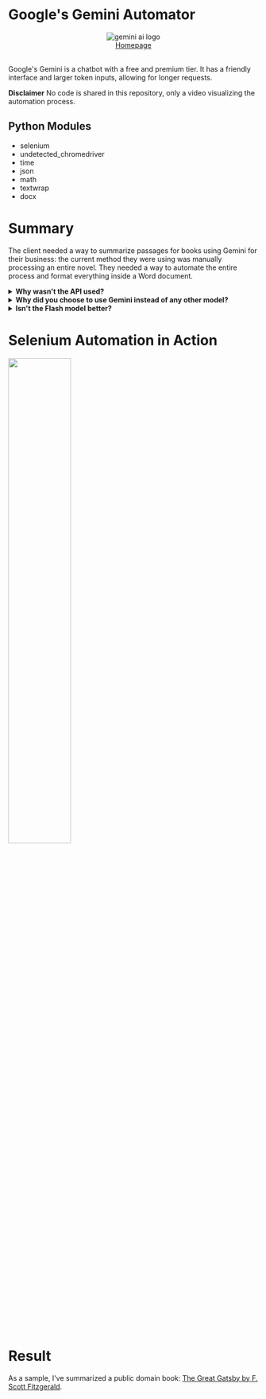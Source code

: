 # Google's Gemini Automator

<div align="center">
    <picture><img alt="gemini ai logo" src="https://github.com/miahj1/Gemini-Automator/assets/84815985/5c55e4fc-9055-4a67-a70f-5f9df450346d"></picture>
    <br>
    <div align="center"><a href="https://aistudio.google.com/app/">Homepage</a></div>
</div>
<br>

Google's Gemini is a chatbot with a free and premium tier. 
It has a friendly interface and larger token inputs, allowing for longer requests. 

**Disclaimer** No code is shared in this repository, only a video visualizing the automation process.

## Python Modules
- selenium
- undetected_chromedriver
- time
- json
- math
- textwrap
- docx

# Summary
The client needed a way to summarize passages for books using Gemini for their business: the current method they were using was manually processing an entire novel.
They needed a way to automate the entire process and format everything inside a Word document.

<details>
  <summary><b>Why wasn't the API used?</b></summary>
  <p>
    The Python API for Gemini is riddled with problems: there are random disconnections from the server every few seconds. 
    There's a hidden filter that blocks promptsthat it considers to be "violent" or breaks its rules--even after turning off all the blocking filter: this doesn't
    happen in the GUI where instead a prompt is produced but a caution symbol shows above it.
  </p>
</details>

<details>
  <summary><b>Why did you choose to use Gemini instead of any other model?</b></summary>
  <p>
  Gemini's 1.5 Pro model right now has 1 million context length, allowing for holding huge amounts of tokens in memory.
  </p>
</details>

<details>
  <summary><b>Isn't the Flash model better?</b></summary>
  <p>
    The 1.5 Flash model has been trained on a smaller dataset which causes issues where it can bug out during the prompting process: 
    there was an instance where it would spam the entire chat with a single phrase infinitely which has been shown to be an issue with models
    trained on smaller datasets. Only way to resolve this is to use a "stop sequence".
  </p>
</details>

# Selenium Automation in Action
<div align="left">
      <a href="https://www.youtube.com/watch?v=tosTys7ThKg">
         <img src="https://github.com/miahj1/Gemini-Automator/assets/84815985/aad89dd7-3492-4639-87ad-7b018fd42ec2" style="width:50%;">
      </a>
</div>

# Result
As a sample, I've summarized a public domain book: [The Great Gatsby by F. Scott Fitzgerald](great_gatsby.docx).

